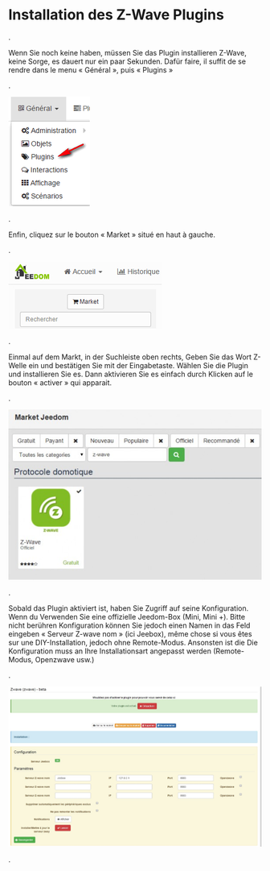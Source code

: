 Installation des Z-Wave Plugins 
=============================

\.

Wenn Sie noch keine haben, müssen Sie das Plugin installieren
Z-Wave, keine Sorge, es dauert nur ein paar Sekunden. Dafür
faire, il suffit de se rendre dans le menu « Général », puis « Plugins »

\.

![innstallationzwave1](images/plugin/innstallationzwave1.jpg)

\.

Enfin, cliquez sur le bouton « Market » situé en haut à gauche.

\.

![innstallationzwave2](images/plugin/innstallationzwave2.jpg)

\.

Einmal auf dem Markt, in der Suchleiste oben rechts,
Geben Sie das Wort Z-Welle ein und bestätigen Sie mit der Eingabetaste. Wählen Sie die
Plugin und installieren Sie es. Dann aktivieren Sie es einfach durch Klicken auf
le bouton « activer » qui apparait.

\.

![innstallationzwave3](images/plugin/innstallationzwave3.jpg)

\.

Sobald das Plugin aktiviert ist, haben Sie Zugriff auf seine Konfiguration. Wenn du
Verwenden Sie eine offizielle Jeedom-Box (Mini, Mini +). Bitte nicht berühren
Konfiguration können Sie jedoch einen Namen in das Feld eingeben
« Serveur Z-wave nom » (ici Jeebox), même chose si vous êtes sur une
DIY-Installation, jedoch ohne Remote-Modus. Ansonsten ist die
Die Konfiguration muss an Ihre Installationsart angepasst werden
(Remote-Modus, Openzwave usw.)

\.

![configzwave](images/plugin/configzwave.jpg)

\.

